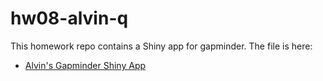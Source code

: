 # hw08-alvin-q

This homework repo contains a Shiny app for gapminder. The file is here:

- [Alvin's Gapminder Shiny App](https://github.com/STAT545-UBC-students/hw08-alvin-q/tree/master/gapmindr_alvin/app.R)
